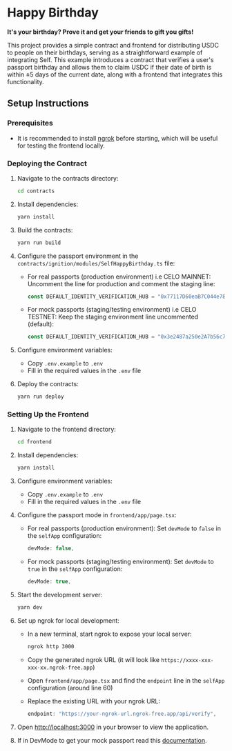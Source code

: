 # Happy Birthday

**It's your birthday? Prove it and get your friends to gift you gifts!**

This project provides a simple contract and frontend for distributing USDC to people on their birthdays, serving as a straightforward example of integrating Self.
This example introduces a contract that verifies a user's passport birthday and allows them to claim USDC if their date of birth is within ±5 days of the current date, along with a frontend that integrates this functionality.

## Setup Instructions

### Prerequisites

- It is recommended to install [ngrok](https://ngrok.com/) before starting, which will be useful for testing the frontend locally.

### Deploying the Contract

1. Navigate to the contracts directory:

   ```bash
   cd contracts
   ```

2. Install dependencies:

   ```bash
   yarn install
   ```

3. Build the contracts:

   ```bash
   yarn run build
   ```

4. Configure the passport environment in the `contracts/ignition/modules/SelfHappyBirthday.ts` file:
   - For real passports (production environment) i.e CELO MAINNET:
     Uncomment the line for production and comment the staging line:

     ```javascript
     const DEFAULT_IDENTITY_VERIFICATION_HUB = "0x77117D60eaB7C044e785D68edB6C7E0e134970Ea";
     ```

   - For mock passports (staging/testing environment) i.e CELO TESTNET:
     Keep the staging environment line uncommented (default):

     ```javascript
     const DEFAULT_IDENTITY_VERIFICATION_HUB = "0x3e2487a250e2A7b56c7ef5307Fb591Cc8C83623D";
     ```

5. Configure environment variables:
   - Copy `.env.example` to `.env`
   - Fill in the required values in the `.env` file

6. Deploy the contracts:

   ```bash
   yarn run deploy
   ```

### Setting Up the Frontend

1. Navigate to the frontend directory:

   ```bash
   cd frontend
   ```

2. Install dependencies:

   ```bash
   yarn install
   ```

3. Configure environment variables:
   - Copy `.env.example` to `.env`
   - Fill in the required values in the `.env` file

4. Configure the passport mode in `frontend/app/page.tsx`:
   - For real passports (production environment):
     Set `devMode` to `false` in the `selfApp` configuration:

     ```javascript
     devMode: false,
     ```

   - For mock passports (staging/testing environment):
     Set `devMode` to `true` in the `selfApp` configuration:

     ```javascript
     devMode: true,
     ```

5. Start the development server:

   ```bash
   yarn dev
   ```

6. Set up ngrok for local development:
   - In a new terminal, start ngrok to expose your local server:

     ```bash
     ngrok http 3000
     ```

   - Copy the generated ngrok URL (it will look like `https://xxxx-xxx-xxx-xx.ngrok-free.app`)
   - Open `frontend/app/page.tsx` and find the `endpoint` line in the `selfApp` configuration (around line 60)
   - Replace the existing URL with your ngrok URL:

     ```javascript
     endpoint: "https://your-ngrok-url.ngrok-free.app/api/verify",
     ```

7. Open [http://localhost:3000](http://localhost:3000) in your browser to view the application.

8. If in DevMode to get your mock passport read this [documentation]("https://docs.self.xyz/use-self/using-mock-passports).

